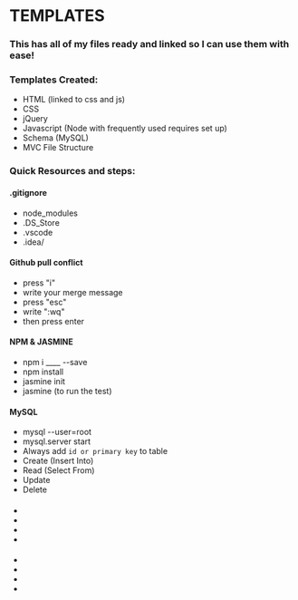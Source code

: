 # TEMPLATES

### This has all of my files ready and linked so I can use them with ease!

### Templates Created:

* HTML (linked to css and js)
* CSS
* jQuery
* Javascript (Node with frequently used requires set up)
* Schema (MySQL)
* MVC File Structure

### Quick Resources and steps:

#### .gitignore
* node_modules
* .DS_Store
* .vscode
* .idea/

#### Github pull conflict
* press "i"
* write your merge message
* press "esc"
* write ":wq"
* then press enter

#### NPM & JASMINE
* npm i ____ --save
* npm install
* jasmine init
* jasmine (to run the test)

#### MySQL
* mysql --user=root  
* mysql.server start
* Always add `id or primary key` to table
* Create (Insert Into)
* Read (Select From)
* Update
* Delete

####
*
*
*
*

####
*
*
*
*
